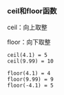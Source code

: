 


### ceil和floor函数

ceil：向上取整

floor：向下取整

```
ceil(4.1) = 5
ceil(9.99) = 10

floor(4.1) = 4
floor(9.99) = 9
floor(-4.1) = 5
```
